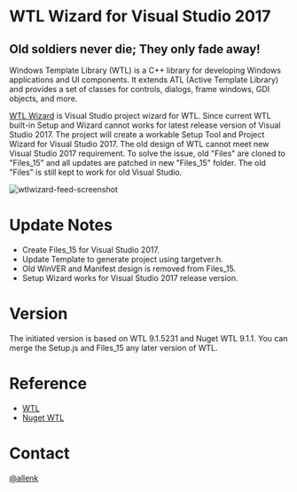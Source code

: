 # WTL Wizard for Visual Studio 2017
## Old soldiers never die; They only fade away!

Windows Template Library (WTL) is a C++ library for developing Windows applications and UI components. It extends ATL (Active Template Library) and provides a set of classes for controls, dialogs, frame windows, GDI objects, and more.

[WTL Wizard](https://github.com/allenk/WTL-Wizard-VS2017) is Visual Studio project wizard for WTL. Since current WTL built-in Setup and Wizard cannot works for latest release version of Visual Studio 2017.  The project will create a workable Setup Tool and Project Wizard for Visual Studio 2017.
The old design of WTL cannot meet new Visual Studio 2017 requirement. To solve the issue, old "Files" are cloned to "Files_15" and all updates are patched in new "Files_15" folder. The old "Files" is still kept to work for old Visual Studio.

![wtlwizard-feed-screenshot](http://i.imgur.com/q2If9wCg.png)

# Update Notes
* Create Files_15 for Visual Studio 2017.
* Update Template to generate project using targetver.h.
* Old WinVER and Manifest design is removed from Files_15. 
* Setup Wizard works for Visual Studio 2017 release version.

# Version
The initiated version is based on WTL 9.1.5231 and Nuget WTL 9.1.1.
You can merge the Setup.js and Files_15 any later version of WTL.

# Reference
* [WTL]([https://sourceforge.net/projects/wtl/](https://sourceforge.net/projects/wtl/))
* [Nuget WTL]([https://www.nuget.org/packages/wtl/](https://www.nuget.org/packages/wtl/))

# Contact
 [@allenk](https://github.com/allenk)
 
